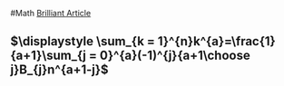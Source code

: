 #Math 
[Brilliant Article](https://brilliant.org/wiki/sum-of-n-n2-or-n3/)
## $\displaystyle \sum_{k = 1}^{n}k^{a}=\frac{1}{a+1}\sum_{j = 0}^{a}(-1)^{j}{a+1\choose j}B_{j}n^{a+1-j}$
